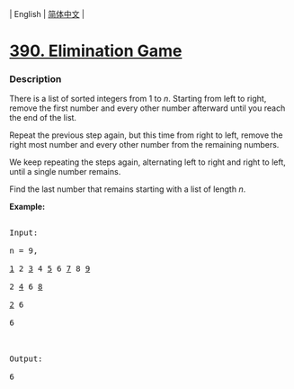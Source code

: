 | English | [简体中文](README.md) |

# [390. Elimination Game](https://leetcode-cn.com/problems/elimination-game)
 ### Description
<p>
There is a list of sorted integers from 1 to <i>n</i>. Starting from left to right, remove the first number and every other number afterward until you reach the end of the list.</p>

<p>Repeat the previous step again, but this time from right to left, remove the right most number and every other number from the remaining numbers.</p>

<p>We keep repeating the steps again, alternating left to right and right to left, until a single number remains.</p>

<p>Find the last number that remains starting with a list of length <i>n</i>.</p>

<p><b>Example:</b>
<pre>
Input:
n = 9,
<u>1</u> 2 <u>3</u> 4 <u>5</u> 6 <u>7</u> 8 <u>9</u>
2 <u>4</u> 6 <u>8</u>
<u>2</u> 6
6

Output:
6
</pre>
</p>